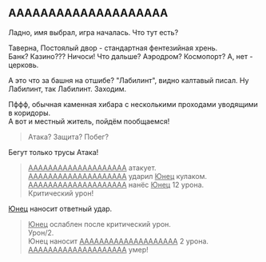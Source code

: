 ## AAAAAAAAAAAAAAAAAAAA

Ладно, имя выбрал, игра началась. Что тут есть?

Таверна, Постоялый двор - стандартная фентезийная хрень.  
Банк? Казино??? Ничоси! Что дальше? Аэродром? Космопорт? А, нет - церковь.

А это что за башня на отшибе? "Лабилинт", видно калтавый писал. Ну Лабилинт, так Лабилинт. Заходим.

Пффф, обычная каменная хибара с несколькими проходами уводящими в коридоры.  
А вот и местный житель, пойдём пообщаемся!

>Атака? Защита? Побег?

Бегут только трусы Атака!

><ins>AAAAAAAAAAAAAAAAAAAA</ins> атакует.  
<ins>AAAAAAAAAAAAAAAAAAAA</ins> ударил <ins>Юнец</ins> кулаком.  
<ins>AAAAAAAAAAAAAAAAAAAA</ins> нанёс <ins>Юнец</ins> 12 урона.  
Критический урон!

<ins>Юнец</ins> наносит ответный удар.

><ins>Юнец</ins> ослаблен после критический урон.  
Урон/2.  
Юнец наносит <ins>AAAAAAAAAAAAAAAAAAAA</ins> 2 урона.  
<ins>AAAAAAAAAAAAAAAAAAAA</ins> умер!
